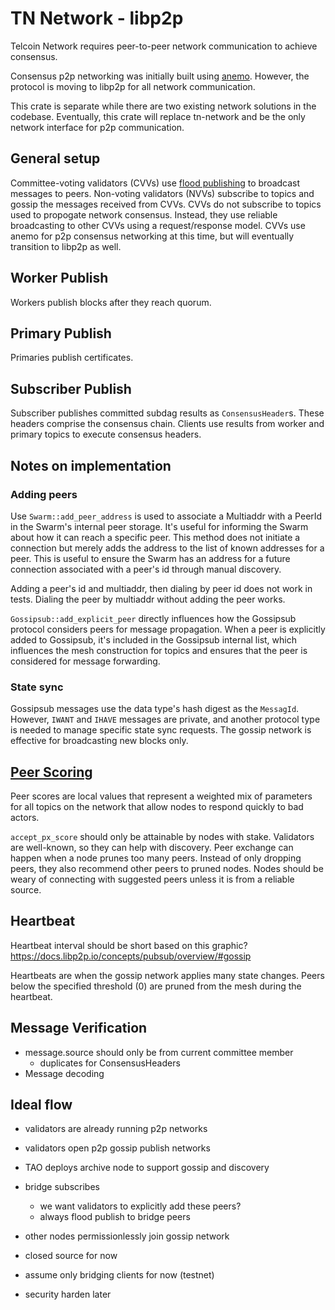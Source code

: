 # TN Network - libp2p

Telcoin Network requires peer-to-peer network communication to achieve consensus.

Consensus p2p networking was initially built using [anemo](https://github.com/mystenlabs/anemo.git).
However, the protocol is moving to libp2p for all network communication.

This crate is separate while there are two existing network solutions in the codebase.
Eventually, this crate will replace tn-network and be the only network interface for p2p communication.

## General setup

Committee-voting validators (CVVs) use [flood publishing](https://github.com/libp2p/specs/blob/master/pubsub/gossipsub/gossipsub-v1.1.md#flood-publishing) to broadcast messages to peers.
Non-voting validators (NVVs) subscribe to topics and gossip the messages received from CVVs.
CVVs do not subscribe to topics used to propogate network consensus. Instead, they use reliable broadcasting to other CVVs using a request/response model.
CVVs use anemo for p2p consensus networking at this time, but will eventually transition to libp2p as well.

## Worker Publish

Workers publish blocks after they reach quorum.

## Primary Publish

Primaries publish certificates.

## Subscriber Publish

Subscriber publishes committed subdag results as `ConsensusHeader`s.
These headers comprise the consensus chain.
Clients use results from worker and primary topics to execute consensus headers.

## Notes on implementation

### Adding peers

Use `Swarm::add_peer_address` is used to associate a Multiaddr with a PeerId in the Swarm's internal peer storage.
It's useful for informing the Swarm about how it can reach a specific peer.
This method does not initiate a connection but merely adds the address to the list of known addresses for a peer.
This is useful to ensure the Swarm has an address for a future connection associated with a peer's id through manual discovery.

Adding a peer's id and multiaddr, then dialing by peer id does not work in tests.
Dialing the peer by multiaddr without adding the peer works.

`Gossipsub::add_explicit_peer` directly influences how the Gossipsub protocol considers peers for message propagation.
When a peer is explicitly added to Gossipsub, it's included in the Gossipsub internal list, which influences the mesh construction for topics and ensures that the peer is considered for message forwarding.

### State sync

Gossipsub messages use the data type's hash digest as the `MessagId`.
However, `IWANT` and `IHAVE` messages are private, and another protocol type is needed to manage specific state sync requests.
The gossip network is effective for broadcasting new blocks only.

## [Peer Scoring](https://github.com/libp2p/specs/blob/master/pubsub/gossipsub/gossipsub-v1.1.md#peer-scoring)

Peer scores are local values that represent a weighted mix of parameters for all topics on the network that allow nodes to respond quickly to bad actors.

`accept_px_score` should only be attainable by nodes with stake.
Validators are well-known, so they can help with discovery.
Peer exchange can happen when a node prunes too many peers.
Instead of only dropping peers, they also recommend other peers to pruned nodes.
Nodes should be weary of connecting with suggested peers unless it is from a reliable source.


## Heartbeat

Heartbeat interval should be short based on this graphic? https://docs.libp2p.io/concepts/pubsub/overview/#gossip

Heartbeats are when the gossip network applies many state changes.
Peers below the specified threshold (0) are pruned from the mesh during the heartbeat.


## Message Verification

- message.source should only be from current committee member
  - duplicates for ConsensusHeaders
- Message decoding

## Ideal flow

- validators are already running p2p networks
- validators open p2p gossip publish networks
- TAO deploys archive node to support gossip and discovery
- bridge subscribes
  - we want validators to explicitly add these peers?
  - always flood publish to bridge peers
- other nodes permissionlessly join gossip network


- closed source for now
- assume only bridging clients for now (testnet)
- security harden later
